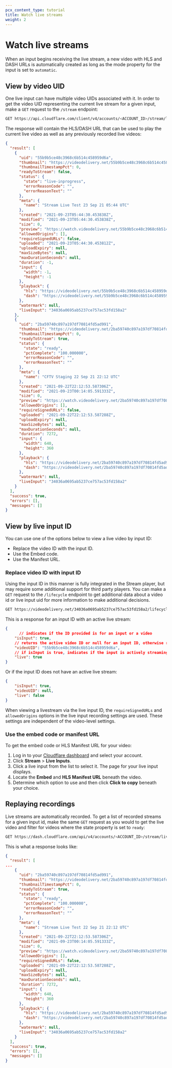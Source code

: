 ```yaml
---
pcx_content_type: tutorial
title: Watch live streams
weight: 2
---
```


# Watch live streams

When an input begins receiving the live stream, a new video with HLS and DASH URLs is automatically created as long as the mode property for the input is set to `automatic`.

## View by video UID

One live input can have multiple video UIDs associated with it. In order to get the video UID representing the current live stream for a given input, make a `GET` request to the `/stream` endpoint:

```bash
GET https://api.cloudflare.com/client/v4/accounts/<ACCOUNT_ID>/stream/live_inputs/<LIVE_INPUT_UID>/videos
```

The response will contain the HLS/DASH URL that can be used to play the current live video as well as any previously recorded live videos:

```json
{
  "result": [
    {
      "uid": "55b9b5ce48c3968c6b514c458959d6a",
      "thumbnail": "https://videodelivery.net/55b9b5ce48c3968c6b514c458959d6a/thumbnails/thumbnail.jpg",
      "thumbnailTimestampPct": 0,
      "readyToStream": false,
      "status": {
        "state": "live-inprogress",
        "errorReasonCode": "",
        "errorReasonText": ""
      },
      "meta": {
        "name": "Stream Live Test 23 Sep 21 05:44 UTC"
      },
      "created": "2021-09-23T05:44:30.453838Z",
      "modified": "2021-09-23T05:44:30.453838Z",
      "size": 0,
      "preview": "https://watch.videodelivery.net/55b9b5ce48c3968c6b514c458959d6a",
      "allowedOrigins": [],
      "requireSignedURLs": false,
      "uploaded": "2021-09-23T05:44:30.453812Z",
      "uploadExpiry": null,
      "maxSizeBytes": null,
      "maxDurationSeconds": null,
      "duration": -1,
      "input": {
        "width": -1,
        "height": -1
      },
      "playback": {
        "hls": "https://videodelivery.net/55b9b5ce48c3968c6b514c458959d6a/manifest/video.m3u8",
        "dash": "https://videodelivery.net/55b9b5ce48c3968c6b514c458959d6a/manifest/video.mpd"
      },
      "watermark": null,
      "liveInput": "34036a0695ab5237ce757ac53fd158a2"
    },
    {
      "uid": "2ba59740c897a197df70814fd5ad991",
      "thumbnail": "https://videodelivery.net/2ba59740c897a197df70814fd5ad991/thumbnails/thumbnail.jpg",
      "thumbnailTimestampPct": 0,
      "readyToStream": true,
      "status": {
        "state": "ready",
        "pctComplete": "100.000000",
        "errorReasonCode": "",
        "errorReasonText": ""
      },
      "meta": {
        "name": "CFTV Staging 22 Sep 21 22:12 UTC"
      },
      "created": "2021-09-22T22:12:53.587306Z",
      "modified": "2021-09-23T00:14:05.591333Z",
      "size": 0,
      "preview": "https://watch.videodelivery.net/2ba59740c897a197df70814fd5ad991",
      "allowedOrigins": [],
      "requireSignedURLs": false,
      "uploaded": "2021-09-22T22:12:53.587288Z",
      "uploadExpiry": null,
      "maxSizeBytes": null,
      "maxDurationSeconds": null,
      "duration": 7272,
      "input": {
        "width": 640,
        "height": 360
      },
      "playback": {
        "hls": "https://videodelivery.net/2ba59740c897a197df70814fd5ad991/manifest/video.m3u8",
        "dash": "https://videodelivery.net/2ba59740c897a197df70814fd5ad991/manifest/video.mpd"
      },
      "watermark": null,
      "liveInput": "34036a0695ab5237ce757ac53fd158a2"
    }
  ],
  "success": true,
  "errors": [],
  "messages": []
}
```

## View by live input ID

You can use one of the options below to view a live video by input ID:

- Replace the video ID with the input ID.
- Use the Embed code.
- Use the Manifest URL.

### Replace video ID with input ID

Using the input ID in this manner is fully integrated in the Stream player, but may require some additional support for third party players. You can make a `GET` request to the `/lifecycle` endpoint to get additional data about a video id or live input uid for more information to make additional decisions.

```bash
GET https://videodelivery.net/34036a0695ab5237ce757ac53fd158a2/lifecycle
```

This is a response for an input ID with an active live stream:

```json
{
      // indicates if the ID provided is for an input or a video
    "isInput": true,
    // returns the active video ID or null for an input ID, otherwise returns the provided video ID
    "videoUID": "55b9b5ce48c3968c6b514c458959d6a",
    // if isInput is true, indicates if the input is actively streaming or not
    "live": true
}
```

Or if the input ID does not have an active live stream:

```json
{
    "isInput": true,
    "videoUID": null,
    "live": false
}
```

When viewing a livestream via the live input ID, the `requireSignedURLs` and `allowedOrigins` options in the live input recording settings are used. These settings are independent of the video-level settings.

### Use the embed code or manifest URL

To get the embed code or HLS Manifest URL for your video:

1. Log in to your [Cloudflare dashboard](https://dash.cloudflare.com) and select your account.
2. Click **Stream** > **Live Inputs**.
3. Click a live input from the list to select it. The page for your live input displays.
4. Locate the **Embed** and **HLS Manifest URL** beneath the video.
5. Determine which option to use and then click **Click to copy** beneath your choice.

## Replaying recordings

Live streams are automatically recorded. To get a list of recorded streams for a given input id, make the same `GET` request as you would to get the live video and filter for videos where the state property is set to `ready`:

```bash
GET https://dash.cloudflare.com/api/v4/accounts/<ACCOUNT_ID>/stream/live_inputs/<LIVE_INPUT_UID>/videos
```

This is what a response looks like:

```json
{
  "result": [
...
    {
      "uid": "2ba59740c897a197df70814fd5ad991",
      "thumbnail": "https://videodelivery.net/2ba59740c897a197df70814fd5ad991/thumbnails/thumbnail.jpg",
      "thumbnailTimestampPct": 0,
      "readyToStream": true,
      "status": {
        "state": "ready",
        "pctComplete": "100.000000",
        "errorReasonCode": "",
        "errorReasonText": ""
      },
      "meta": {
        "name": "Stream Live Test 22 Sep 21 22:12 UTC"
      },
      "created": "2021-09-22T22:12:53.587306Z",
      "modified": "2021-09-23T00:14:05.591333Z",
      "size": 0,
      "preview": "https://watch.videodelivery.net/2ba59740c897a197df70814fd5ad991",
      "allowedOrigins": [],
      "requireSignedURLs": false,
      "uploaded": "2021-09-22T22:12:53.587288Z",
      "uploadExpiry": null,
      "maxSizeBytes": null,
      "maxDurationSeconds": null,
      "duration": 7272,
      "input": {
        "width": 640,
        "height": 360
      },
      "playback": {
        "hls": "https://videodelivery.net/2ba59740c897a197df70814fd5ad991/manifest/video.m3u8",
        "dash": "https://videodelivery.net/2ba59740c897a197df70814fd5ad991/manifest/video.mpd"
      },
      "watermark": null,
      "liveInput": "34036a0695ab5237ce757ac53fd158a2"
    }
  ],
  "success": true,
  "errors": [],
  "messages": []
}
```
